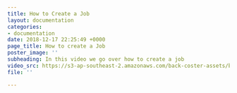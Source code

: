 ```yaml
---
title: How to Create a Job
layout: documentation
categories:
- documentation
date: 2018-12-17 22:25:49 +0000
page_title: How to create a Job
poster_image: ''
subheading: In this video we go over how to create a job
video_src: https://s3-ap-southeast-2.amazonaws.com/back-coster-assets/bp-training-videos/How+to+Create+a+Job.mp4
file: ''

---
```

